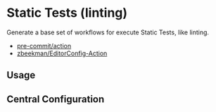 # Static Tests (linting)

Generate a base set of workflows for execute Static Tests, like linting.

* [pre-commit/action](https://github.com/pre-commit/action)
* [zbeekman/EditorConfig-Action](https://github.com/zbeekman/EditorConfig-Action)

## Usage

## Central Configuration
